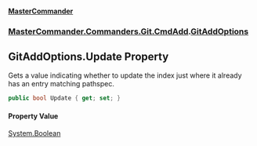 #### [MasterCommander](MasterCommander.md 'MasterCommander')
### [MasterCommander.Commanders.Git.CmdAdd](MasterCommander.md#MasterCommander.Commanders.Git.CmdAdd 'MasterCommander.Commanders.Git.CmdAdd').[GitAddOptions](GitAddOptions.md 'MasterCommander.Commanders.Git.CmdAdd.GitAddOptions')

## GitAddOptions.Update Property

Gets a value indicating whether to update the index just where it already has an entry matching pathspec.

```csharp
public bool Update { get; set; }
```

#### Property Value
[System.Boolean](https://docs.microsoft.com/en-us/dotnet/api/System.Boolean 'System.Boolean')